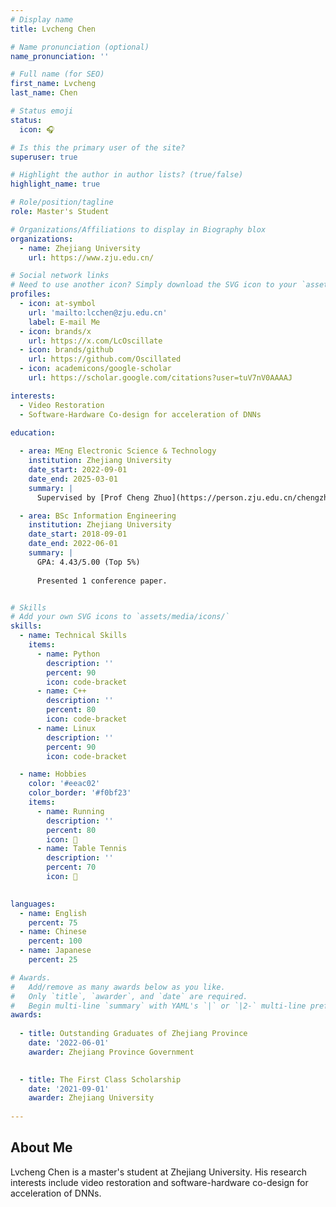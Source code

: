 ```yaml
---
# Display name
title: Lvcheng Chen

# Name pronunciation (optional)
name_pronunciation: ''

# Full name (for SEO)
first_name: Lvcheng
last_name: Chen

# Status emoji
status:
  icon: 🎧

# Is this the primary user of the site?
superuser: true

# Highlight the author in author lists? (true/false)
highlight_name: true

# Role/position/tagline
role: Master's Student

# Organizations/Affiliations to display in Biography blox
organizations:
  - name: Zhejiang University
    url: https://www.zju.edu.cn/

# Social network links
# Need to use another icon? Simply download the SVG icon to your `assets/media/icons/` folder.
profiles:
  - icon: at-symbol
    url: 'mailto:lcchen@zju.edu.cn'
    label: E-mail Me
  - icon: brands/x
    url: https://x.com/LcOscillate
  - icon: brands/github
    url: https://github.com/Oscillated
  - icon: academicons/google-scholar
    url: https://scholar.google.com/citations?user=tuV7nV0AAAAJ

interests:
  - Video Restoration
  - Software-Hardware Co-design for acceleration of DNNs

education:
  
  - area: MEng Electronic Science & Technology
    institution: Zhejiang University
    date_start: 2022-09-01
    date_end: 2025-03-01
    summary: |
      Supervised by [Prof Cheng Zhuo](https://person.zju.edu.cn/chengzhuo). Presented 2 conference papers and 2 journals including IEEE/ACM International Conference on Computer-Aided Design (ICCAD) and ACM Transactions on Computing Systems (TECS), etc.  

  - area: BSc Information Engineering
    institution: Zhejiang University
    date_start: 2018-09-01
    date_end: 2022-06-01
    summary: |
      GPA: 4.43/5.00 (Top 5%)
      
      Presented 1 conference paper.


# Skills
# Add your own SVG icons to `assets/media/icons/`
skills:
  - name: Technical Skills
    items:
      - name: Python
        description: ''
        percent: 90
        icon: code-bracket
      - name: C++
        description: ''
        percent: 80
        icon: code-bracket
      - name: Linux
        description: ''
        percent: 90
        icon: code-bracket

  - name: Hobbies
    color: '#eeac02'
    color_border: '#f0bf23'
    items:
      - name: Running
        description: ''
        percent: 80
        icon: 🏃
      - name: Table Tennis
        description: ''
        percent: 70
        icon: 🏓
      

languages:
  - name: English
    percent: 75
  - name: Chinese
    percent: 100
  - name: Japanese
    percent: 25

# Awards.
#   Add/remove as many awards below as you like.
#   Only `title`, `awarder`, and `date` are required.
#   Begin multi-line `summary` with YAML's `|` or `|2-` multi-line prefix and indent 2 spaces below.
awards:
  
  - title: Outstanding Graduates of Zhejiang Province
    date: '2022-06-01'
    awarder: Zhejiang Province Government
  

  - title: The First Class Scholarship
    date: '2021-09-01'
    awarder: Zhejiang University
    
---
```


## About Me

Lvcheng Chen is a master's student at Zhejiang University. His research interests include video restoration and software-hardware co-design for acceleration of DNNs.
